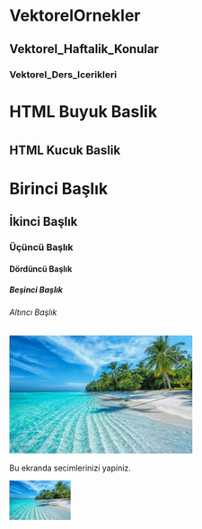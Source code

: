 # VektorelOrnekler
## Vektorel_Haftalik_Konular
### Vektorel_Ders_Icerikleri

<h1> HTML Buyuk Baslik <h1>
<h2> HTML Kucuk Baslik <h2>

<h1>Birinci Başlık </h1>
<h2>İkinci Başlık</h2>
<h3>Üçüncü Başlık</h3>
<h4>Dördüncü Başlık</h4>
<h5>Beşinci Başlık</h5>
<h6>Altıncı Başlık</h6>

<img src="sea.png" alt="resme alternatif yazı">

<p>Bu ekranda secimlerinizi yapiniz.<p>

<img height = "70" src="sea.png" alt="resme alternatif yazı">